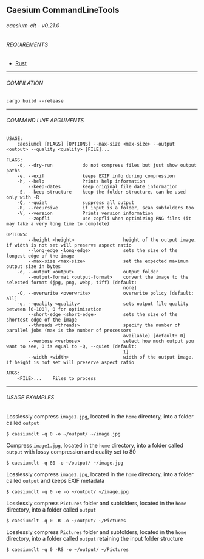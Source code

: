 ## Caesium CommandLineTools
###### caesium-clt - v0.21.0

###### REQUIREMENTS
* [Rust](https://www.rust-lang.org/tools/install)
----------

###### COMPILATION
`cargo build --release`

----------

###### COMMAND LINE ARGUMENTS

```
USAGE:
    caesiumcl [FLAGS] [OPTIONS] --max-size <max-size> --output <output> --quality <quality> [FILE]...

FLAGS:
    -d, --dry-run           do not compress files but just show output paths
    -e, --exif              keeps EXIF info during compression
    -h, --help              Prints help information
        --keep-dates        keep original file date information
    -S, --keep-structure    keep the folder structure, can be used only with -R
    -Q, --quiet             suppress all output
    -R, --recursive         if input is a folder, scan subfolders too
    -V, --version           Prints version information
        --zopfli            use zopfli when optimizing PNG files (it may take a very long time to complete)

OPTIONS:
        --height <height>                  height of the output image, if width is not set will preserve aspect ratio
        --long-edge <long-edge>            sets the size of the longest edge of the image
        --max-size <max-size>              set the expected maximum output size in bytes
    -o, --output <output>                  output folder
        --output-format <output-format>    convert the image to the selected format (jpg, png, webp, tiff) [default:
                                           none]
    -O, --overwrite <overwrite>            overwrite policy [default: all]
    -q, --quality <quality>                sets output file quality between [0-100], 0 for optimization
        --short-edge <short-edge>          sets the size of the shortest edge of the image
        --threads <threads>                specify the number of parallel jobs (max is the number of processors
                                           available) [default: 0]
        --verbose <verbose>                select how much output you want to see, 0 is equal to -Q, --quiet [default:
                                           1]
        --width <width>                    width of the output image, if height is not set will preserve aspect ratio

ARGS:
    <FILE>...    Files to process
```

----------

###### USAGE EXAMPLES

Losslessly compress ```image1.jpg```, located in the ```home``` directory, into a folder called ```output```
```
$ caesiumclt -q 0 -o ~/output/ ~/image.jpg
```

Compress ```image1.jpg```, located in the ```home``` directory, into a folder called ```output``` with lossy compression and quality set to 80
```
$ caesiumclt -q 80 -o ~/output/ ~/image.jpg
```

Losslessly compress ```image1.jpg```, located in the ```home``` directory, into a folder called ```output``` and keeps EXIF metadata
```
$ caesiumclt -q 0 -e -o ~/output/ ~/image.jpg
```

Losslessly compress ```Pictures``` folder and subfolders, located in the ```home``` directory, into a folder called ```output```
```
$ caesiumclt -q 0 -R -o ~/output/ ~/Pictures
```

Losslessly compress ```Pictures``` folder and subfolders, located in the ```home``` directory, into a folder called ```output``` retaining the input folder structure
```
$ caesiumclt -q 0 -RS -o ~/output/ ~/Pictures
```

